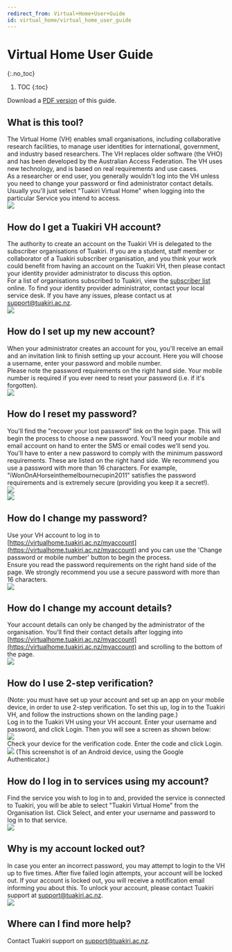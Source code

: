 ```yaml
---
redirect_from: Virtual+Home+User+Guide
id: virtual_home/virtual_home_user_guide
---
```

# Virtual Home User Guide
{:.no_toc}

1. TOC
{:toc}

Download a [PDF version](https://reannz.atlassian.net/wiki/download/attachments/3815538773/VH%20User%20Guide%20v3.pdf?version=1&modificationDate=1412247787000&cacheVersion=1&api=v2) of this guide.

## What is this tool?

The Virtual Home (VH) enables small organisations, including collaborative research facilities, to manage user identities for international, government, and industry based researchers. The VH replaces older software (the VHO) and has been developed by the Australian Access Federation. The VH uses new technology, and is based on real requirements and use cases.  
As a researcher or end user, you generally wouldn't log into the VH unless you need to change your password or find administrator contact details. Usually you'll just select "Tuakiri Virtual Home" when logging into the particular Service you intend to access.  
![](https://reannz.atlassian.net/wiki/download/attachments/3815538773/worddav4f6d8952888bf3536aa2ef60f3d6d015.png?api=v2)

## How do I get a Tuakiri VH account?

The authority to create an account on the Tuakiri VH is delegated to the subscriber organisations of Tuakiri. If you are a student, staff member or collaborator of a Tuakiri subscriber organisation, and you think your work could benefit from having an account on the Tuakiri VH, then please contact your identity provider administrator to discuss this option.  
For a list of organisations subscribed to Tuakiri, view the [subscriber list](https://reannz.atlassian.net/wiki/spaces/Tuakiri/pages/3815539864/Subscriber+List) online. To find your identity provider administrator, contact your local service desk. If you have any issues, please contact us at [support@tuakiri.ac.nz](mailto:support@tuakiri.ac.nz).  
![](https://reannz.atlassian.net/wiki/download/attachments/3815538773/worddav34a6f956f393915b2b73e0e18e2356ab.png?api=v2)

## How do I set up my new account?

When your administrator creates an account for you, you'll receive an email and an invitation link to finish setting up your account. Here you will choose a username, enter your password and mobile number.  
Please note the password requirements on the right hand side. Your mobile number is required if you ever need to reset your password (i.e. if it's forgotten).  
![](https://reannz.atlassian.net/wiki/download/attachments/3815538773/worddavc3b9b3d16d10fb431016817927d1cf89.png?api=v2)

## How do I reset my password?

You'll find the "recover your lost password" link on the login page. This will begin the process to choose a new password. You'll need your mobile and email account on hand to enter the SMS or email codes we'll send you.  
You'll have to enter a new password to comply with the minimum password requirements. These are listed on the right hand side. We recommend you use a password with more than 16 characters. For example, "iWonOnAHorseinthemelbournecupin2011" satisfies the password requirements and is extremely secure (providing you keep it a secret!).  
![](https://reannz.atlassian.net/wiki/download/attachments/3815538773/worddav4b22a9290f8deceaf914f66c9889b54c.png?api=v2)  
![](https://reannz.atlassian.net/wiki/download/attachments/3815538773/worddav5113787a5390ec918a94773743b4cf65.png?api=v2)

## How do I change my password?

Use your VH account to log in to [https://virtualhome.tuakiri.ac.nz/myaccount](https://virtualhome.tuakiri.ac.nz/myaccount) and you can use the 'Change password or mobile number' button to begin the process.  
Ensure you read the password requirements on the right hand side of the page. We strongly recommend you use a secure password with more than 16 characters.  
![](https://reannz.atlassian.net/wiki/download/attachments/3815538773/worddav193a00238ed9fc2c2dca3102ab29e6ae.png?api=v2)

## How do I change my account details?

Your account details can only be changed by the administrator of the organisation. You'll find their contact details after logging into [https://virtualhome.tuakiri.ac.nz/myaccount](https://virtualhome.tuakiri.ac.nz/myaccount) and scrolling to the bottom of the page.  
![](https://reannz.atlassian.net/wiki/download/attachments/3815538773/worddavcdd41bb722458bdbb7e6af681a415ca1.png?api=v2)

## How do I use 2-step verification?

(Note: you must have set up your account and set up an app on your mobile device, in order to use 2-step verification. To set this up, log in to the Tuakiri VH, and follow the instructions shown on the landing page.)  
Log in to the Tuakiri VH using your VH account. Enter your username and password, and click Login. Then you will see a screen as shown below:  
![](https://reannz.atlassian.net/wiki/download/attachments/3815538773/worddavb6ab82b47396ce867c3a694d834e5a44.png?api=v2)  
Check your device for the verification code. Enter the code and click Login.  
![](https://reannz.atlassian.net/wiki/download/attachments/3815538773/worddav149fc7d81874d83abb1254564a8e5a6c.png?api=v2) (This screenshot is of an Android device, using the Google Authenticator.)  
  

## How do I log in to services using my account?

Find the service you wish to log in to and, provided the service is connected to Tuakiri, you will be able to select "Tuakiri Virtual Home" from the Organisation list. Click Select, and enter your username and password to log in to that service.  
![](https://reannz.atlassian.net/wiki/download/attachments/3815538773/worddavfe203f03761856028229100ffc69b39f.png?api=v2)

## Why is my account locked out?

In case you enter an incorrect password, you may attempt to login to the VH up to five times. After five failed login attempts, your account will be locked out. If your account is locked out, you will receive a notification email informing you about this. To unlock your account, please contact Tuakiri support at [support@tuakiri.ac.nz](mailto:support@tuakiri.ac.nz).  
![](https://reannz.atlassian.net/wiki/download/attachments/3815538773/worddav88902501d37e95babd648b11fcbef808.png?api=v2)

## Where can I find more help?

Contact Tuakiri support on [support@tuakiri.ac.nz](mailto:support@tuakiri.ac.nz.).
